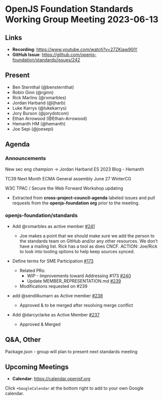 # OpenJS Foundation Standards Working Group Meeting 2023-06-13

## Links

* **Recording**: https://www.youtube.com/watch?v=27ZKiaw90lY
* **GitHub Issue**: https://github.com/openjs-foundation/standards/issues/242

## Present
* Ben Sternthal (@bensternthal)
* Robin Ginn (@rginn)
* Rick Marlins (@rxmarbles)
* Jordan Harband (@ljharb)
* Luke Karrys (@lukekarrys)
* Jory Burson (@jorydotcom)
* Ethan Arrowood (@Ethan-Arrowood)
* Hemanth HM (@hemanth)
* Joe Sepi (@joesepi)

## Agenda

### Announcements
New sec eng champion -> Jordan Harband
ES 2023 Blog - Hemanth

TC39
Next Month
ECMA
General assembly June 27
WinterCG

W3C
TPAC / Secure the Web Forward Workshop updating

* Extracted from **cross-project-council-agenda** labeled issues and pull requests from the **openjs-foundation org** prior to the meeting.

### openjs-foundation/standards

* Add @rxmarbles as active member [#241](https://github.com/openjs-foundation/standards/pull/241)
  * Joe makes a point that we should make sure we add the person to the standards team on GitHub and/or any other resources. We don’t have a mailing list. Rick has a tool as does CNCF. 
  ACTION: Joe/Rick to look into tooling options to help keep sources synced.

* Define terms for SME Participation [#173](https://github.com/openjs-foundation/standards/issues/173)
  * Related PRs:
    * WIP - Improvements toward Addressing #173 [#240](https://github.com/openjs-foundation/standards/pull/240)
    * Update MEMBER_REPRESENTATION.md [#239](https://github.com/openjs-foundation/standards/pull/239)
  * Modifications requested on #239
* add @sendilkumarn as Active member [#238](https://github.com/openjs-foundation/standards/pull/238)
  * Approved & to  be merged after resolving merge conflict
* Add @darcyclarke as Active Member [#237](https://github.com/openjs-foundation/standards/pull/237)
  * Approved & Merged

## Q&A, Other

Package.json - group will plan to present next standards meeting

## Upcoming Meetings

* **Calendar**: <https://calendar.openjsf.org>

Click `+GoogleCalendar` at the bottom right to add to your own Google calendar.


